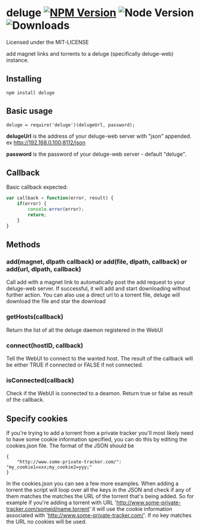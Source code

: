 deluge  [![NPM Version](https://img.shields.io/npm/v/deluge.svg?style=flat)](https://www.npmjs.com/package/deluge) ![Node Version](https://img.shields.io/node/v/deluge.svg?style=flat) ![Downloads](https://img.shields.io/npm/dm/deluge.svg?style=flat)
=======

Licensed under the MIT-LICENSE

add magnet links and torrents to a deluge (specifically deluge-web) instance.

Installing
----------

```
npm install deluge
```

Basic usage
---

```
deluge = require('deluge')(delugeUrl, password);
```

**delugeUrl** is the address of your deluge-web server with "json" appended. ex http://192.168.0.100:8112/json

**password** is the password of your deluge-web server - default "deluge".

## Callback
Basic callback expected:
```javascript
var callback = function(error, result) {
    if(error) {
        console.error(error);
        return;
    }
}
```

Methods
---
### add(magnet, dlpath callback) or add(file, dlpath, callback) or add(url, dlpath, callback)

Call add with a magnet link to automatically post the add request to your deluge-web server. If successful, it will add and start downloading without further action.
You can also use a direct url to a torrent file, deluge will download the file and star the download

### getHosts(callback)

Return the list of all the deluge daemon registered in the WebUI

### connect(hostID, callback)

Tell the WebUI to connect to the wanted host. The result of the callback will be either TRUE if connected or FALSE if not connected.

### isConnected(callback)

Check if the WebUI is connected to a deamon. Return true or false as result of the callback.

Specify cookies
---
If you're trying to add a torrent from a private tracker you'll most likely need to have some cookie information specified, you can do this by editing the cookies.json file. The format of the JSON should be

```
{
	"http://www.some-private-tracker.com/": "my_cookie1=xxx;my_cookie2=yyy;"
}
```

In the cookies.json you can see a few more examples. When adding a torrent the script will loop over all the keys in the JSON and check if any of them matches the matches the URL of the torrent that's being added. So for example if you're adding a torrent with URL 'http://www.some-private-tracker.com/someid/name.torrent' it will use the cookie information associated with 'http://www.some-private-tracker.com/'. If no key matches the URL no cookies will be used.

